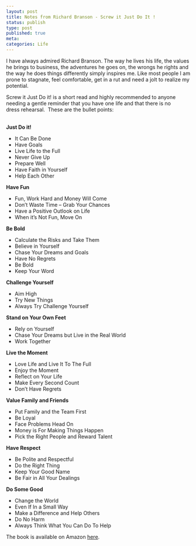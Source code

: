 ```yaml
---
layout: post
title: Notes from Richard Branson - Screw it Just Do It !
status: publish
type: post
published: true
meta:
categories: Life
---
```

I have always admired Richard Branson. The way he lives his life, the values he brings to business, the adventures he goes on, the wrongs he rights and the way he does things differently simply inspires me. Like most people I am prone to stagnate, feel comfortable, get in a rut and need a jolt to realize my potential. <br />

Screw it Just Do it! is a short read and highly recommended to anyone needing a gentle reminder that you have one life and that there is no dress rehearsal.  <!--more-->These are the bullet points: <br /> <br />

<strong>Just Do it!</strong>
<ul>
	<li>It Can Be Done</li>
	<li>Have Goals</li>
	<li>Live Life to the Full</li>
	<li>Never Give Up</li>
	<li>Prepare Well</li>
	<li>Have Faith in Yourself</li>
	<li>Help Each Other</li>
</ul>
<strong>Have Fun</strong>
<ul>
	<li>Fun, Work Hard and Money Will Come</li>
	<li>Don’t Waste Time – Grab Your Chances</li>
	<li>Have a Positive Outlook on Life</li>
	<li>When it’s Not Fun, Move On</li>
</ul>
<strong>Be Bold</strong>
<ul>
	<li>Calculate the Risks and Take Them</li>
	<li>Believe in Yourself</li>
	<li>Chase Your Dreams and Goals</li>
	<li>Have No Regrets</li>
	<li>Be Bold</li>
	<li>Keep Your Word</li>
</ul>
<strong>Challenge Yourself</strong>
<ul>
	<li>Aim High</li>
	<li>Try New Things</li>
	<li>Always Try Challenge Yourself</li>
</ul>
<strong>Stand on Your Own Feet</strong>
<ul>
	<li>Rely on Yourself</li>
	<li>Chase Your Dreams but Live in the Real World</li>
	<li>Work Together</li>
</ul>
<strong>Live the Moment</strong>
<ul>
	<li>Love Life and Live It To The Full</li>
	<li>Enjoy the Moment</li>
	<li>Reflect on Your Life</li>
	<li>Make Every Second Count</li>
	<li>Don’t Have Regrets</li>
</ul>
<strong>Value Family and Friends</strong>
<ul>
	<li>Put Family and the Team First</li>
	<li>Be Loyal</li>
	<li>Face Problems Head On</li>
	<li>Money is For Making Things Happen</li>
	<li>Pick the Right People and Reward Talent</li>
</ul>
<strong>Have Respect</strong>
<ul>
	<li>Be Polite and Respectful</li>
	<li>Do the Right Thing</li>
	<li>Keep Your Good Name</li>
	<li>Be Fair in All Your Dealings</li>
</ul>
<strong>Do Some Good</strong>
<ul>
	<li>Change the World</li>
	<li>Even If In a Small Way</li>
	<li>Make a Difference and Help Others</li>
	<li>Do No Harm</li>
	<li>Always Think What You Can Do To Help</li>
</ul>
The book is available on Amazon <a href="http://www.amazon.com/Screw-Lets-Quick-Read-ebook/dp/B005F3GK92/ref=sr_1_2?ie=UTF8&amp;qid=1347297685&amp;sr=8-2&amp;keywords=screw+it+just+do+it">here</a>.
